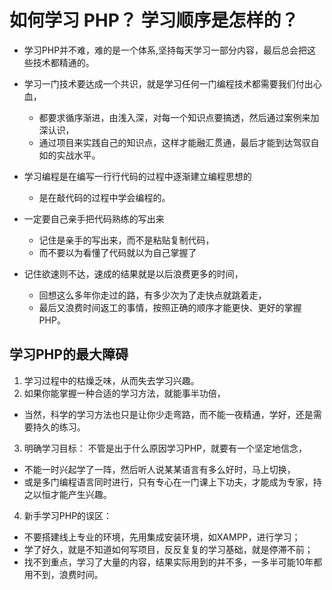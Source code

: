 # 如何学习 PHP？ 学习顺序是怎样的？

* 学习PHP并不难，难的是一个体系,坚持每天学习一部分内容，最后总会把这些技术都精通的。

* 学习一门技术要达成一个共识，就是学习任何一门编程技术都需要我们付出心血，
  * 都要求循序渐进，由浅入深，对每一个知识点要搞透，然后通过案例来加深认识，
  * 通过项目来实践自己的知识点，这样才能融汇贯通，最后才能到达驾驭自如的实战水平。

* 学习编程是在编写一行行代码的过程中逐渐建立编程思想的
  * 是在敲代码的过程中学会编程的。

* 一定要自己亲手把代码熟练的写出来
  * 记住是亲手的写出来，而不是粘贴复制代码，
  * 而不要以为看懂了代码就以为自己掌握了

* 记住欲速则不达，速成的结果就是以后浪费更多的时间，
  * 回想这么多年你走过的路，有多少次为了走快点就跳着走，
  * 最后又浪费时间返工的事情，按照正确的顺序才能更快、更好的掌握PHP。



## 学习PHP的最大障碍

1. 学习过程中的枯燥乏味，从而失去学习兴趣。
2. 如果你能掌握一种合适的学习方法，就能事半功倍，
  * 当然，科学的学习方法也只是让你少走弯路，而不能一夜精通，学好，还是需要持久的练习。

3. 明确学习目标： 不管是出于什么原因学习PHP，就要有一个坚定地信念，
  * 不能一时兴起学了一阵，然后听人说某某语言有多么好时，马上切换，
  * 或是多门编程语言同时进行，只有专心在一门课上下功夫，才能成为专家，持之以恒才能产生兴趣。

4. 新手学习PHP的误区：
  * 不要搭建线上专业的环境，先用集成安装环境，如XAMPP，进行学习；
  * 学了好久，就是不知道如何写项目，反反复复的学习基础，就是停滞不前；
  * 找不到重点，学习了大量的内容，结果实际用到的并不多，一多半可能10年都用不到，浪费时间。


